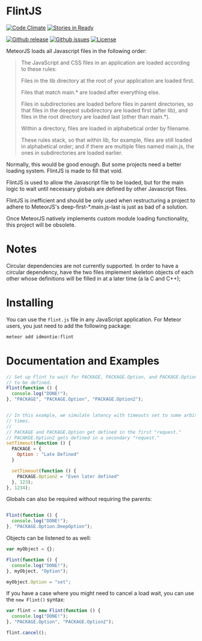 FlintJS
=======

[![Code Climate](https://codeclimate.com/github/idmontie/FlintJS/badges/gpa.svg)](https://codeclimate.com/github/idmontie/FlintJS)
[![Stories in Ready](https://badge.waffle.io/idmontie/FlintJS.svg?label=ready&title=Ready)](http://waffle.io/idmontie/FlintJS)

[![Github release](https://img.shields.io/github/release/idmontie/FlintJS.svg?style=flat)](https://github.com/idmontie/FlintJS/releases)
[![Github issues](https://img.shields.io/github/issues/idmontie/FlintJS.svg?style=flat)](https://github.com/idmontie/FlintJS/issues)
[![License](http://img.shields.io/:license-mit-blue.svg?style=flat)](https://github.com/idmontie/FlintJS/blob/master/LICENSE.md)


MeteorJS loads all Javascript files in the following order:

> The JavaScript and CSS files in an application are loaded according to these rules:
> 
> Files in the lib directory at the root of your application are loaded first.
> 
> Files that match main.* are loaded after everything else.
> 
> Files in subdirectories are loaded before files in parent directories, so that files in the deepest subdirectory are loaded first (after lib), and files in the root directory are loaded last (other than main.*).
> 
> Within a directory, files are loaded in alphabetical order by filename.
> 
> These rules stack, so that within lib, for example, files are still loaded in alphabetical order; and if there are multiple files named main.js, the ones in subdirectories are loaded earlier.

Normally, this would be good enough.  But some projects need a better loading system.  FlintJS is made to fill that void.

FlintJS is used to allow the Javascript file to be loaded, but for the main logic to wait until necessary globals are defined by other Javascript files.

FlintJS is inefficient and should be only used when restructuring a project to adhere to MeteorJS's deep-first-*.main.js-last is just as bad of a solution.

Once MeteorJS natively implements custom module loading functionality, this project will be obsolete.

# Notes

Circular dependencies are not currently supported. In order to have a circular dependency, have the two files implement skeleton objects of each other
whose definitions will be filled in at a later time (a la C and C++);

# Installing

You can use the `flint.js` file in any JavaScript application.  For Meteor users, you just need to add the following package:

```cmd
meteor add idmontie:flint
```

# Documentation and Examples

```javascript
// Set up Flint to wait for PACKAGE, PACKAGE.Option, and PACKAGE.Option2
// to be defined.
Flint(function () {
  console.log("DONE!");
}, "PACKAGE", "PACKAGE.Option", "PACKAGE.Option2");


// In this example, we simulate latency with timeouts set to some arbitrary
// times.
//
// PACKAGE and PACKAGE.Option get defined in the first "request."
// PACAKGE.Option2 gets defined in a secondary "request."
setTimeout(function () {
  PACKAGE = {
    Option : "Late Defined"
  }

  setTimeout(function () {
    PACKAGE.Option2 = "Even later defined"
  }, 123);
}, 1234);
```

Globals can also be required without requiring the parents:

```javascript

Flint(function () {
  console.log("DONE!");
}, "PACKAGE.Option.DeepOption");
```

Objects can be listened to as well:

```javascript
var myObject = {};

Flint(function () {
  console.log("DONE!");
}, myObject, "Option");

myObject.Option = "set";
```


If you have a case where you might need to cancel a load wait, you can use the `new Flint()` syntax:

```javascript
var flint = new Flint(function () {
  console.log("DONE!");
}, "PACKAGE.Option", "PACKAGE.Option2");

flint.cancel();

```
